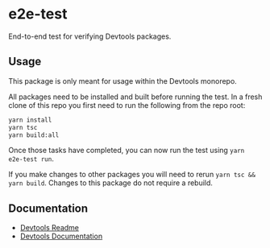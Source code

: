 # e2e-test

End-to-end test for verifying Devtools packages.

## Usage

This package is only meant for usage within the Devtools monorepo.

All packages need to be installed and built before running the test. In a fresh clone of this repo you first need to run the following from the repo root:

```sh
yarn install
yarn tsc
yarn build:all
```

Once those tasks have completed, you can now run the test using `yarn e2e-test run`.

If you make changes to other packages you will need to rerun `yarn tsc && yarn build`. Changes to this package do not require a rebuild.

## Documentation

- [Devtools Readme](https://github.com/khulnasoft/devtools/blob/master/README.md)
- [Devtools Documentation](https://devtools.khulnasoft.com/docs)
